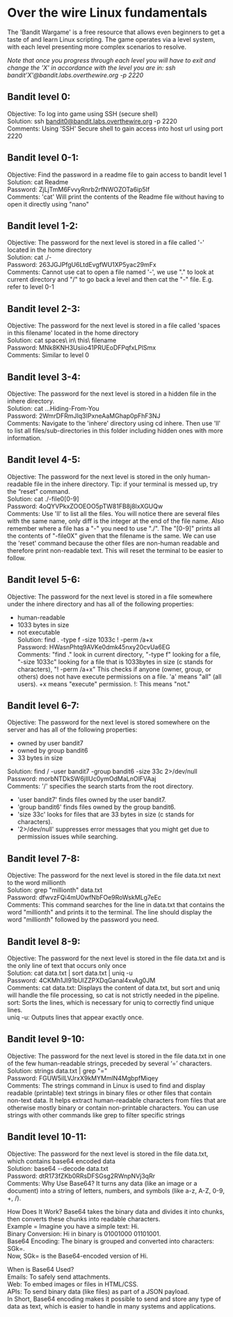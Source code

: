 # Over the wire Linux fundamentals

The 'Bandit Wargame' is a free resource that allows even beginners to get a taste of and learn Linux scripting. The game operates via a level system, with each level presenting more complex scenarios to resolve.

_Note that once you progress through each level you will have to exit and change the 'X' in accordance with the level you are in: ssh bandit'X'@bandit.labs.overthewire.org -p 2220_



## Bandit level 0:  
Objective: To log into game using SSH (secure shell)  
Solution: ssh bandit0@bandit.labs.overthewire.org -p 2220  
Comments: Using 'SSH' Secure shell to gain access into host url using port 2220

## Bandit level 0-1:
Objective: Find the password in a readme file to gain access to bandit level 1  
Solution: cat Readme  
Password: ZjLjTmM6FvvyRnrb2rfNWOZOTa6ip5If  
Comments: 'cat' Will print the contents of the Readme file without having to open it directly using "nano"

## Bandit level 1-2:
Objective: The password for the next level is stored in a file called '-' located in the home directory  
Solution: cat ./-  
Password: 263JGJPfgU6LtdEvgfWU1XP5yac29mFx  
Comments: Cannot use cat to open a file named '-', we use "." to look at current directory and "/" to go back a level and then cat the "-" file. E.g. refer to level 0-1

## Bandit level 2-3:
Objective: The password for the next level is stored in a file called 'spaces in this filename' located in the home directory  
Solution: cat spaces\ in\ this\ filename  
Password: MNk8KNH3Usiio41PRUEoDFPqfxLPlSmx  
Comments: Similar to level 0

## Bandit level 3-4:
Objective: The password for the next level is stored in a hidden file in the inhere directory.  
Solution: cat ...Hiding-From-You  
Password: 2WmrDFRmJIq3IPxneAaMGhap0pFhF3NJ  
Comments: Navigate to the 'inhere' directory using cd inhere. Then use 'll' to list all files/sub-directories in this folder including hidden ones with more information.

## Bandit level 4-5:
Objective: The password for the next level is stored in the only human-readable file in the inhere directory. Tip: if your terminal is messed up, try the “reset” command.  
Solution: cat ./-file0[0-9]  
Password: 4oQYVPkxZOOEOO5pTW81FB8j8lxXGUQw  
Comments: Use 'll' to list all the files. You will notice there are several files with the same name, only diff is the integer at the end of the file name. Also remember where a file has a "-" you need to use "./". The "[0-9]" prints all the contents of "-file0X" given that the filename is the same. We can use the 'reset' command because the other files are non-human readable and therefore print non-readable text. This will reset the terminal to be easier to follow.

## Bandit level 5-6:
Objective: The password for the next level is stored in a file somewhere under the inhere directory and has all of the following properties:  
- human-readable  
- 1033 bytes in size  
- not executable  
Solution: find . -type f -size 1033c ! -perm /a+x  
Password: HWasnPhtq9AVKe0dmk45nxy20cvUa6EG  
Comments: "find ." look in current directory, "-type f" looking for a file, "-size 1033c" looking for a file that is 1033bytes in size (c stands for characters), "! -perm /a+x" This checks if anyone (owner, group, or others) does not have execute permissions on a file. 'a' means "all" (all users). +x means "execute" permission. !: This means "not."

## Bandit level 6-7:
Objective: The password for the next level is stored somewhere on the server and has all of the following properties:  
- owned by user bandit7  
- owned by group bandit6  
- 33 bytes in size  

Solution: find / -user bandit7 -group bandit6 -size 33c 2>/dev/null  
Password: morbNTDkSW6jIlUc0ymOdMaLnOlFVAaj  
Comments: '/' specifies the search starts from the root directory.

- 'user bandit7' finds files owned by the user bandit7.  
- 'group bandit6' finds files owned by the group bandit6.  
- 'size 33c' looks for files that are 33 bytes in size (c stands for characters).  
- '2>/dev/null' suppresses error messages that you might get due to permission issues while searching. 

## Bandit level 7-8:
Objective: The password for the next level is stored in the file data.txt next to the word millionth  
Solution: grep "millionth" data.txt  
Password: dfwvzFQi4mU0wfNbFOe9RoWskMLg7eEc  
Comments: This command searches for the line in data.txt that contains the word "millionth" and prints it to the terminal. The line should display the word "millionth" followed by the password you need.

## Bandit level 8-9:
Objective: The password for the next level is stored in the file data.txt and is the only line of text that occurs only once  
Solution: cat data.txt | sort data.txt | uniq -u  
Password: 4CKMh1JI91bUIZZPXDqGanal4xvAg0JM  
Comments: cat data.txt: Displays the content of data.txt, but sort and uniq will handle the file processing, so cat is not strictly needed in the pipeline.  
sort: Sorts the lines, which is necessary for uniq to correctly find unique lines.  
uniq -u: Outputs lines that appear exactly once.

## Bandit level 9-10:
Objective: The password for the next level is stored in the file data.txt in one of the few human-readable strings, preceded by several ‘=’ characters.  
Solution: strings data.txt | grep "="  
Password: FGUW5ilLVJrxX9kMYMmlN4MgbpfMiqey  
Comments: The strings command in Linux is used to find and display readable (printable) text strings in binary files or other files that contain non-text data. It helps extract human-readable characters from files that are otherwise mostly binary or contain non-printable characters. You can use strings with other commands like grep to filter specific strings

## Bandit level 10-11:
Objective: The password for the next level is stored in the file data.txt, which contains base64 encoded data  
Solution:  base64 --decode data.txt  
Password: dtR173fZKb0RRsDFSGsg2RWnpNVj3qRr  
Comments: Why Use Base64? It turns any data (like an image or a document) into a string of letters, numbers, and symbols (like a-z, A-Z, 0-9, +, /).  

How Does It Work? Base64 takes the binary data and divides it into chunks, then converts these chunks into readable characters.  
Example = Imagine you have a simple text: Hi.  
Binary Conversion: Hi in binary is 01001000 01101001.  
Base64 Encoding: The binary is grouped and converted into characters: SGk=.  
Now, SGk= is the Base64-encoded version of Hi.

When is Base64 Used?  
Emails: To safely send attachments.  
Web: To embed images or files in HTML/CSS.  
APIs: To send binary data (like files) as part of a JSON payload.  
In Short, Base64 encoding makes it possible to send and store any type of data as text, which is easier to handle in many systems and applications.

